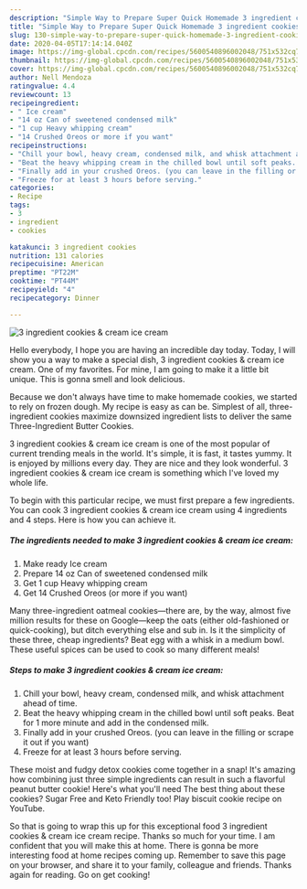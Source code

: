 ```yaml
---
description: "Simple Way to Prepare Super Quick Homemade 3 ingredient cookies &amp;amp; cream ice cream"
title: "Simple Way to Prepare Super Quick Homemade 3 ingredient cookies &amp;amp; cream ice cream"
slug: 130-simple-way-to-prepare-super-quick-homemade-3-ingredient-cookies-and-amp-cream-ice-cream
date: 2020-04-05T17:14:14.040Z
image: https://img-global.cpcdn.com/recipes/5600540896002048/751x532cq70/3-ingredient-cookies-cream-ice-cream-recipe-main-photo.jpg
thumbnail: https://img-global.cpcdn.com/recipes/5600540896002048/751x532cq70/3-ingredient-cookies-cream-ice-cream-recipe-main-photo.jpg
cover: https://img-global.cpcdn.com/recipes/5600540896002048/751x532cq70/3-ingredient-cookies-cream-ice-cream-recipe-main-photo.jpg
author: Nell Mendoza
ratingvalue: 4.4
reviewcount: 13
recipeingredient:
- " Ice cream"
- "14 oz Can of sweetened condensed milk"
- "1 cup Heavy whipping cream"
- "14 Crushed Oreos or more if you want"
recipeinstructions:
- "Chill your bowl, heavy cream, condensed milk, and whisk attachment ahead of time."
- "Beat the heavy whipping cream in the chilled bowl until soft peaks. Beat for 1 more minute and add in the condensed milk."
- "Finally add in your crushed Oreos. (you can leave in the filling or scrape it out if you want)"
- "Freeze for at least 3 hours before serving."
categories:
- Recipe
tags:
- 3
- ingredient
- cookies

katakunci: 3 ingredient cookies 
nutrition: 131 calories
recipecuisine: American
preptime: "PT22M"
cooktime: "PT44M"
recipeyield: "4"
recipecategory: Dinner

---
```



![3 ingredient cookies &amp; cream ice cream](https://img-global.cpcdn.com/recipes/5600540896002048/751x532cq70/3-ingredient-cookies-cream-ice-cream-recipe-main-photo.jpg)

Hello everybody, I hope you are having an incredible day today. Today, I will show you a way to make a special dish, 3 ingredient cookies &amp; cream ice cream. One of my favorites. For mine, I am going to make it a little bit unique. This is gonna smell and look delicious.

Because we don&#39;t always have time to make homemade cookies, we started to rely on frozen dough. My recipe is easy as can be. Simplest of all, three-ingredient cookies maximize downsized ingredient lists to deliver the same Three-Ingredient Butter Cookies.

3 ingredient cookies &amp; cream ice cream is one of the most popular of current trending meals in the world. It's simple, it is fast, it tastes yummy. It is enjoyed by millions every day. They are nice and they look wonderful. 3 ingredient cookies &amp; cream ice cream is something which I've loved my whole life.


To begin with this particular recipe, we must first prepare a few ingredients. You can cook 3 ingredient cookies &amp; cream ice cream using 4 ingredients and 4 steps. Here is how you can achieve it.

##### The ingredients needed to make 3 ingredient cookies &amp; cream ice cream:

1. Make ready  Ice cream
1. Prepare 14 oz Can of sweetened condensed milk
1. Get 1 cup Heavy whipping cream
1. Get 14 Crushed Oreos (or more if you want)


Many three-ingredient oatmeal cookies—there are, by the way, almost five million results for these on Google—keep the oats (either old-fashioned or quick-cooking), but ditch everything else and sub in. Is it the simplicity of these three, cheap ingredients? Beat egg with a whisk in a medium bowl. These useful spices can be used to cook so many different meals! 

##### Steps to make 3 ingredient cookies &amp; cream ice cream:

1. Chill your bowl, heavy cream, condensed milk, and whisk attachment ahead of time.
1. Beat the heavy whipping cream in the chilled bowl until soft peaks. Beat for 1 more minute and add in the condensed milk.
1. Finally add in your crushed Oreos. (you can leave in the filling or scrape it out if you want)
1. Freeze for at least 3 hours before serving.


These moist and fudgy detox cookies come together in a snap! It&#39;s amazing how combining just three simple ingredients can result in such a flavorful peanut butter cookie! Here&#39;s what you&#39;ll need The best thing about these cookies? Sugar Free and Keto Friendly too! Play biscuit cookie recipe on YouTube. 

So that is going to wrap this up for this exceptional food 3 ingredient cookies &amp; cream ice cream recipe. Thanks so much for your time. I am confident that you will make this at home. There is gonna be more interesting food at home recipes coming up. Remember to save this page on your browser, and share it to your family, colleague and friends. Thanks again for reading. Go on get cooking!
